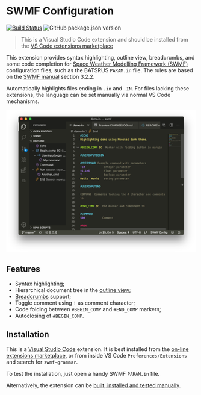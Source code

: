 # SWMF Configuration

[![Build Status](https://travis-ci.com/svaberg/SWMF-grammar.svg?branch=master)](https://travis-ci.com/svaberg/SWMF-grammar)
![GitHub package.json version](https://img.shields.io/github/package-json/v/svaberg/SWMF-grammar)

> This is a Visual Studio Code extension and should be installed from the [VS Code extensions marketplace](https://marketplace.visualstudio.com/items?itemName=svaberg.swmf-grammar)

This extension provides syntax highlighting, outline view, breadcrumbs, and some code completion for [Space Weather Modelling Framework (SWMF)](http://csem.engin.umich.edu/tools/swmf/) configuration files, such as the BATSRUS `PARAM.in` file. The rules are based on the [SWMF manual](http://csem.engin.umich.edu/tools/swmf/documentation/SWMF.pdf) section 3.2.2.

Automatically highlights files ending in `.in` and `.IN`. For files lacking these extensions, the language can be set manually via normal VS Code mechanisms.

![Features demo](images/demo.png)

## Features

* Syntax highlighting;
* Hierarchical document tree in the [outline view](https://code.visualstudio.com/docs/getstarted/userinterface#_outline-view);
* [Breadcrumbs](https://code.visualstudio.com/updates/v1_26#_breadcrumbs) support;
* Toggle comment using `!` as comment character;
* Code folding between `#BEGIN_COMP` and `#END_COMP` markers;
* Autoclosing of `#BEGIN_COMP`.

## Installation

This is a [Visual Studio Code](https://code.visualstudio.com/download) extension. It is best installed from the [on-line extensions marketplace](https://marketplace.visualstudio.com/items?itemName=svaberg.swmf-grammar), or from inside VS Code `Preferences/Extensions` and search for `swmf-grammar`.

To test the installation, just open a handy SWMF `PARAM.in` file.

Alternatively, the extension can be [built, installed and tested manually](INSTALL.md).
